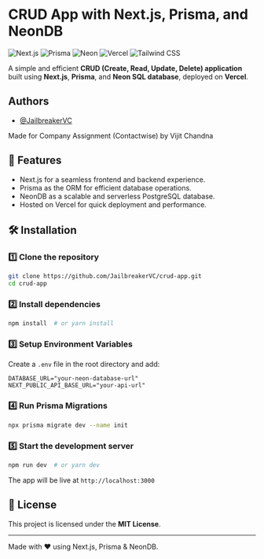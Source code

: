 # CRUD App with Next.js, Prisma, and NeonDB

![Next.js](https://img.shields.io/badge/Next.js-000000?style=for-the-badge&logo=nextdotjs&logoColor=white)
![Prisma](https://img.shields.io/badge/Prisma-2D3748?style=for-the-badge&logo=prisma&logoColor=white)
![Neon](https://img.shields.io/badge/Neon%20DB-00B4F0?style=for-the-badge&logo=postgresql&logoColor=white)
![Vercel](https://img.shields.io/badge/Vercel-000000?style=for-the-badge&logo=vercel&logoColor=white)
![Tailwind CSS](https://img.shields.io/badge/Tailwind_CSS-38B2AC?style=for-the-badge&logo=tailwind-css&logoColor=white)

A simple and efficient **CRUD (Create, Read, Update, Delete) application** built using **Next.js**, **Prisma**, and **Neon SQL database**, deployed on **Vercel**.

## Authors

- [@JailbreakerVC](https://www.github.com/jailbreakerVC)

Made for Company Assignment (Contactwise) by Vijit Chandna

## 🚀 Features

- Next.js for a seamless frontend and backend experience.
- Prisma as the ORM for efficient database operations.
- NeonDB as a scalable and serverless PostgreSQL database.
- Hosted on Vercel for quick deployment and performance.

## 🛠️ Installation

### 1️⃣ Clone the repository

```bash
git clone https://github.com/JailbreakerVC/crud-app.git
cd crud-app
```

### 2️⃣ Install dependencies

```bash
npm install  # or yarn install
```

### 3️⃣ Setup Environment Variables

Create a `.env` file in the root directory and add:

```env
DATABASE_URL="your-neon-database-url"
NEXT_PUBLIC_API_BASE_URL="your-api-url"
```

### 4️⃣ Run Prisma Migrations

```bash
npx prisma migrate dev --name init
```

### 5️⃣ Start the development server

```bash
npm run dev  # or yarn dev
```

The app will be live at `http://localhost:3000`

## 📜 License

This project is licensed under the **MIT License**.

---

Made with ❤️ using Next.js, Prisma & NeonDB.

